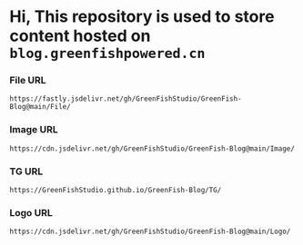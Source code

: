 # Hi, This repository is used to store content hosted on `blog.greenfishpowered.cn`


### File URL
```
https://fastly.jsdelivr.net/gh/GreenFishStudio/GreenFish-Blog@main/File/
```

### Image URL
```
https://cdn.jsdelivr.net/gh/GreenFishStudio/GreenFish-Blog@main/Image/
```

### TG URL
```
https://GreenFishStudio.github.io/GreenFish-Blog/TG/
```

### Logo URL
```
https://cdn.jsdelivr.net/gh/GreenFishStudio/GreenFish-Blog@main/Logo/
```
